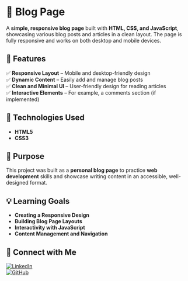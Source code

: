 # 📝 Blog Page  

A **simple, responsive blog page** built with **HTML, CSS, and JavaScript**, showcasing various blog posts and articles in a clean layout. The page is fully responsive and works on both desktop and mobile devices.

## 📌 Features  
✅ **Responsive Layout** – Mobile and desktop-friendly design  
✅ **Dynamic Content** – Easily add and manage blog posts  
✅ **Clean and Minimal UI** – User-friendly design for reading articles  
✅ **Interactive Elements** – For example, a comments section (if implemented)  

## 🚀 Technologies Used  
- **HTML5**  
- **CSS3**  
 
## 🎯 Purpose  
This project was built as a **personal blog page** to practice **web development** skills and showcase writing content in an accessible, well-designed format.

## 💡 Learning Goals  
- **Creating a Responsive Design**  
- **Building Blog Page Layouts**  
- **Interactivity with JavaScript**  
- **Content Management and Navigation**

## 🔗 Connect with Me  

[![LinkedIn](https://img.shields.io/badge/LinkedIn-0077B5?style=for-the-badge&logo=linkedin&logoColor=white)](https://www.linkedin.com/in/tanzeela-fatima-47861b2b7/)  
[![GitHub](https://img.shields.io/badge/GitHub-Profile-black)](https://github.com/Fatima-progmmer)

